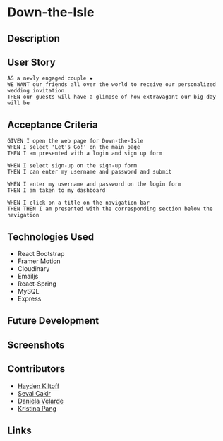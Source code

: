 # Down-the-Isle

## Description 

## User Story
``` 
AS a newly engaged couple ❤️
WE WANT our friends all over the world to receive our personalized wedding invitation 
THEN our guests will have a glimpse of how extravagant our big day will be 
```

## Acceptance Criteria
```
GIVEN I open the web page for Down-the-Isle
WHEN I select 'Let's Go!' on the main page 
THEN I am presented with a login and sign up form

WHEN I select sign-up on the sign-up form
THEN I can enter my username and password and submit 

WHEN I enter my username and password on the login form
THEN I am taken to my dashboard 

WHEN I click on a title on the navigation bar
THEN THEN I am presented with the corresponding section below the navigation 

```

## Technologies Used
- React Bootstrap 
- Framer Motion
- Cloudinary
- Emailjs
- React-Spring
- MySQL
- Express


## Future Development 

## Screenshots

## Contributors 
- [Hayden Kiltoff](https://github.com/hayden1773)
- [Seval Cakir](https://github.com/sevalc)
- [Daniela Velarde](https://github.com/davelarde)
- [Kristina Pang](https://github.com/KVPang)


## Links 


